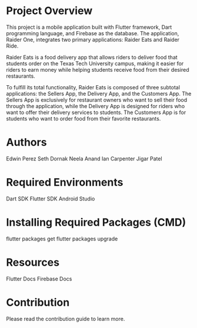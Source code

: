 # Project Overview

This project is a mobile application built with Flutter framework, Dart programming language, and Firebase as the database. The application, Raider One, integrates two primary applications: Raider Eats and Raider Ride.

Raider Eats is a food delivery app that allows riders to deliver food that students order on the Texas Tech University campus, making it easier for riders to earn money while helping students receive food from their desired restaurants.

To fulfill its total functionality, Raider Eats is composed of three subtotal applications: the Sellers App, the Delivery App, and the Customers App. The Sellers App is exclusively for restaurant owners who want to sell their food through the application, while the Delivery App is designed for riders who want to offer their delivery services to students. The Customers App is for students who want to order food from their favorite restaurants.

# Authors

Edwin Perez
Seth Dornak
Neela Anand
Ian Carpenter
Jigar Patel

# Required Environments
Dart SDK
Flutter SDK
Android Studio


# Installing Required Packages (CMD)
flutter packages get
flutter packages upgrade

# Resources
Flutter Docs
Firebase Docs

# Contribution
Please read the contribution guide to learn more.
